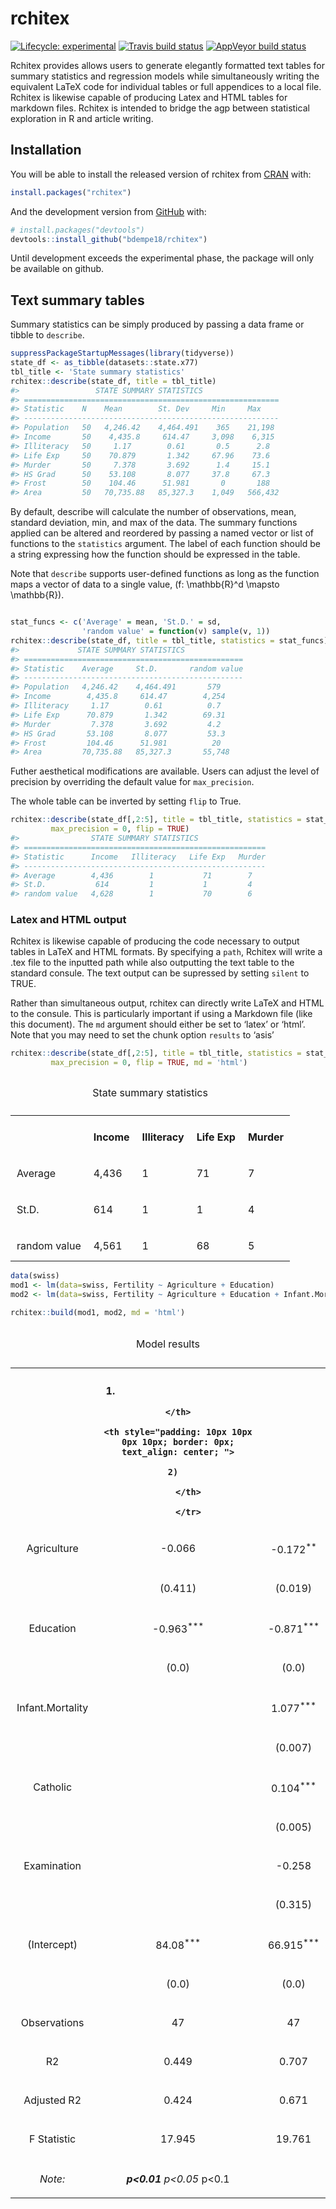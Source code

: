 
<!-- <style> -->

<!-- table, th, td { -->

<!-- border: 3 px solid green; -->

<!-- } -->

<!-- td { -->

<!--   style="padding: 0em;" -->

<!-- } -->

</style>

<!-- README.md is generated from README.Rmd. Please edit that file -->

# rchitex

<!-- badges: start -->

[![Lifecycle:
experimental](https://img.shields.io/badge/lifecycle-experimental-orange.svg)](https://www.tidyverse.org/lifecycle/#experimental)
[![Travis build
status](https://travis-ci.org/bdempe18/rchitex.svg?branch=master)](https://travis-ci.org/bdempe18/rchitex)
[![AppVeyor build
status](https://ci.appveyor.com/api/projects/status/github/bdempe18/rchitex?branch=master&svg=true)](https://ci.appveyor.com/project/bdempe18/rchitex)
<!-- badges: end -->

Rchitex provides allows users to generate elegantly formatted text
tables for summary statistics and regression models while simultaneously
writing the equivalent LaTeX code for individual tables or full
appendices to a local file. Rchitex is likewise capable of producing
Latex and HTML tables for markdown files. Rchitex is intended to bridge
the agp between statistical exploration in R and article writing.

## Installation

You will be able to install the released version of rchitex from
[CRAN](https://CRAN.R-project.org) with:

``` r
install.packages("rchitex")
```

And the development version from [GitHub](https://github.com/) with:

``` r
# install.packages("devtools")
devtools::install_github("bdempe18/rchitex")
```

Until development exceeds the experimental phase, the package will only
be available on github.

## Text summary tables

Summary statistics can be simply produced by passing a data frame or
tibble to `describe`.

``` r
suppressPackageStartupMessages(library(tidyverse))
state_df <- as_tibble(datasets::state.x77)
tbl_title <- 'State summary statistics'
rchitex::describe(state_df, title = tbl_title)
#>                 STATE SUMMARY STATISTICS                      
#> =========================================================
#> Statistic    N    Mean        St. Dev     Min     Max       
#> ---------------------------------------------------------
#> Population   50   4,246.42    4,464.491    365    21,198    
#> Income       50    4,435.8     614.47     3,098    6,315    
#> Illiteracy   50     1.17        0.61       0.5      2.8     
#> Life Exp     50    70.879       1.342     67.96    73.6     
#> Murder       50     7.378       3.692      1.4     15.1     
#> HS Grad      50    53.108       8.077     37.8     67.3     
#> Frost        50    104.46      51.981       0       188     
#> Area         50   70,735.88   85,327.3    1,049   566,432
```

By default, describe will calculate the number of observations, mean,
standard deviation, min, and max of the data. The summary functions
applied can be altered and reordered by passing a named vector or list
of functions to the `statistics` argument. The label of each function
should be a string expressing how the function should be expressed in
the table.

Note that `describe` supports user-defined functions as long as the
function maps a vector of data to a single value,
\(f: \mathbb{R}^d \mapsto \mathbb{R}\).

``` r

stat_funcs <- c('Average' = mean, 'St.D.' = sd, 
                'random value' = function(v) sample(v, 1))
rchitex::describe(state_df, title = tbl_title, statistics = stat_funcs)
#>             STATE SUMMARY STATISTICS                  
#> =================================================
#> Statistic    Average     St.D.       random value   
#> -------------------------------------------------
#> Population   4,246.42    4,464.491       579        
#> Income        4,435.8     614.47        4,254       
#> Illiteracy     1.17        0.61          0.7        
#> Life Exp      70.879       1.342        69.31       
#> Murder         7.378       3.692         4.2        
#> HS Grad       53.108       8.077         53.3       
#> Frost         104.46      51.981          20        
#> Area         70,735.88   85,327.3       55,748
```

Futher aesthetical modifications are available. Users can adjust the
level of precision by overriding the default value for `max_precision`.

The whole table can be inverted by setting `flip` to True.

``` r
rchitex::describe(state_df[,2:5], title = tbl_title, statistics = stat_funcs, 
         max_precision = 0, flip = TRUE)
#>                STATE SUMMARY STATISTICS                    
#> ======================================================
#> Statistic      Income   Illiteracy   Life Exp   Murder   
#> ------------------------------------------------------
#> Average        4,436        1           71        7      
#> St.D.           614         1           1         4      
#> random value   4,628        1           70        6
```

### Latex and HTML output

Rchitex is likewise capable of producing the code necessary to output
tables in LaTeX and HTML formats. By specifying a `path`, Rchitex will
write a .tex file to the inputted path while also outputting the text
table to the standard consule. The text output can be supressed by
setting `silent` to TRUE.

Rather than simultaneous output, rchitex can directly write LaTeX and
HTML to the consule. This is particularly important if using a Markdown
file (like this document). The `md` argument should either be set to
‘latex’ or ‘html’. Note that you may need to set the chunk option
`results` to ‘asis’

``` r
rchitex::describe(state_df[,2:5], title = tbl_title, statistics = stat_funcs, 
         max_precision = 0, flip = TRUE, md = 'html')
```

<table style="line-height: 1">

<caption>

State summary statistics

</caption>

<tr>

<th style="padding: 10px 10px 0px 10px; border: 0px; text_align: center; ">

</th>

<th style="padding: 10px 10px 0px 10px; border: 0px; text_align: center; ">

Income

</th>

<th style="padding: 10px 10px 0px 10px; border: 0px; text_align: center; ">

Illiteracy

</th>

<th style="padding: 10px 10px 0px 10px; border: 0px; text_align: center; ">

Life Exp

</th>

<th style="padding: 10px 10px 0px 10px; border: 0px; text_align: center; ">

Murder

</th>

</tr>

<tr>

<td style="padding: 10px 10px 0px 10px; border: 0px; text_align: left; ">

Average

</td>

<td style="padding: 10px 10px 0px 10px; border: 0px; text_align: right; ">

4,436

</td>

<td style="padding: 10px 10px 0px 10px; border: 0px; text_align: right; ">

1

</td>

<td style="padding: 10px 10px 0px 10px; border: 0px; text_align: right; ">

71

</td>

<td style="padding: 10px 10px 0px 10px; border: 0px; text_align: right; ">

7

</td>

</tr>

<tr>

<td style="padding: 10px 10px 0px 10px; border: 0px; text_align: left; ">

St.D.

</td>

<td style="padding: 10px 10px 0px 10px; border: 0px; text_align: right; ">

614

</td>

<td style="padding: 10px 10px 0px 10px; border: 0px; text_align: right; ">

1

</td>

<td style="padding: 10px 10px 0px 10px; border: 0px; text_align: right; ">

1

</td>

<td style="padding: 10px 10px 0px 10px; border: 0px; text_align: right; ">

4

</td>

</tr>

<tr>

<td style="padding: 10px 10px 0px 10px; border: 0px; text_align: left; ">

random value

</td>

<td style="padding: 10px 10px 0px 10px; border: 0px; text_align: right; ">

4,561

</td>

<td style="padding: 10px 10px 0px 10px; border: 0px; text_align: right; ">

1

</td>

<td style="padding: 10px 10px 0px 10px; border: 0px; text_align: right; ">

68

</td>

<td style="padding: 10px 10px 0px 10px; border: 0px; text_align: right; ">

5

</td>

</tr>

</table>

``` r
data(swiss)
mod1 <- lm(data=swiss, Fertility ~ Agriculture + Education)
mod2 <- lm(data=swiss, Fertility ~ Agriculture + Education + Infant.Mortality + Catholic + Examination)

rchitex::build(mod1, mod2, md = 'html')
```

<!-- Table generated by rchitex (Ben Dempe, 2019) -->

<table style = "text-align: center;">

<caption>

Model results

</caption>

<tr style="border-top: 0px solid #ccc">

<th style="padding: 10px 10px 0px 10px; border: 0px; text_align: center; ">

</th>

<th style="padding: 10px 10px 0px 10px; border: 0px; text_align: center; ">

1)  
    
    </th>
    
    <th style="padding: 10px 10px 0px 10px; border: 0px; text_align: center; ">
    
    2)  
        
        </th>
        
        </tr>

<tr style="border-top: 0px solid #ccc">

<td style="padding: 10px 10px 0px 10px; border: 0px; text_align: left; ">

Agriculture

</td>

<td style="padding: 10px 10px 0px 10px; border: 0px; text_align: center; ">

\-0.066<sup></sup>

</td>

<td style="padding: 10px 10px 0px 10px; border: 0px; text_align: center; ">

\-0.172<sup>\*\*</sup>

</td>

</tr>

<tr style="border-top: 0px solid #ccc">

<td style="padding: 10px 10px 0px 10px; border: 0px; text_align: center; ">

</td>

<td style="padding: 10px 10px 0px 10px; border: 0px; text_align: center; ">

(0.411)

</td>

<td style="padding: 10px 10px 0px 10px; border: 0px; text_align: center; ">

(0.019)

</td>

</tr>

<tr style="border-top: 0px solid #ccc">

</tr>

<tr style="border-top: 0px solid #ccc">

<td style="padding: 10px 10px 0px 10px; border: 0px; text_align: left; ">

Education

</td>

<td style="padding: 10px 10px 0px 10px; border: 0px; text_align: center; ">

\-0.963<sup>\*\*\*</sup>

</td>

<td style="padding: 10px 10px 0px 10px; border: 0px; text_align: center; ">

\-0.871<sup>\*\*\*</sup>

</td>

</tr>

<tr style="border-top: 0px solid #ccc">

<td style="padding: 10px 10px 0px 10px; border: 0px; text_align: center; ">

</td>

<td style="padding: 10px 10px 0px 10px; border: 0px; text_align: center; ">

(0.0)

</td>

<td style="padding: 10px 10px 0px 10px; border: 0px; text_align: center; ">

(0.0)

</td>

</tr>

<tr style="border-top: 0px solid #ccc">

</tr>

<tr style="border-top: 0px solid #ccc">

<td style="padding: 10px 10px 0px 10px; border: 0px; text_align: left; ">

Infant.Mortality

</td>

<td style="padding: 10px 10px 0px 10px; border: 0px; text_align: center; ">

</td>

<td style="padding: 10px 10px 0px 10px; border: 0px; text_align: center; ">

1.077<sup>\*\*\*</sup>

</td>

</tr>

<tr style="border-top: 0px solid #ccc">

<td style="padding: 10px 10px 0px 10px; border: 0px; text_align: center; ">

</td>

<td style="padding: 10px 10px 0px 10px; border: 0px; text_align: center; ">

</td>

<td style="padding: 10px 10px 0px 10px; border: 0px; text_align: center; ">

(0.007)

</td>

</tr>

<tr style="border-top: 0px solid #ccc">

</tr>

<tr style="border-top: 0px solid #ccc">

<td style="padding: 10px 10px 0px 10px; border: 0px; text_align: left; ">

Catholic

</td>

<td style="padding: 10px 10px 0px 10px; border: 0px; text_align: center; ">

</td>

<td style="padding: 10px 10px 0px 10px; border: 0px; text_align: center; ">

0.104<sup>\*\*\*</sup>

</td>

</tr>

<tr style="border-top: 0px solid #ccc">

<td style="padding: 10px 10px 0px 10px; border: 0px; text_align: center; ">

</td>

<td style="padding: 10px 10px 0px 10px; border: 0px; text_align: center; ">

</td>

<td style="padding: 10px 10px 0px 10px; border: 0px; text_align: center; ">

(0.005)

</td>

</tr>

<tr style="border-top: 0px solid #ccc">

</tr>

<tr style="border-top: 0px solid #ccc">

<td style="padding: 10px 10px 0px 10px; border: 0px; text_align: left; ">

Examination

</td>

<td style="padding: 10px 10px 0px 10px; border: 0px; text_align: center; ">

</td>

<td style="padding: 10px 10px 0px 10px; border: 0px; text_align: center; ">

\-0.258<sup></sup>

</td>

</tr>

<tr style="border-top: 0px solid #ccc">

<td style="padding: 10px 10px 0px 10px; border: 0px; text_align: center; ">

</td>

<td style="padding: 10px 10px 0px 10px; border: 0px; text_align: center; ">

</td>

<td style="padding: 10px 10px 0px 10px; border: 0px; text_align: center; ">

(0.315)

</td>

</tr>

<tr style="border-top: 0px solid #ccc">

</tr>

<tr style="border-top: 0px solid #ccc">

<td style="padding: 10px 10px 0px 10px; border: 0px; text_align: left; ">

(Intercept)

</td>

<td style="padding: 10px 10px 0px 10px; border: 0px; text_align: center; ">

84.08<sup>\*\*\*</sup>

</td>

<td style="padding: 10px 10px 0px 10px; border: 0px; text_align: center; ">

66.915<sup>\*\*\*</sup>

</td>

</tr>

<tr style="border-top: 0px solid #ccc">

<td style="padding: 10px 10px 0px 10px; border: 0px; text_align: center; ">

</td>

<td style="padding: 10px 10px 0px 10px; border: 0px; text_align: center; ">

(0.0)

</td>

<td style="padding: 10px 10px 0px 10px; border: 0px; text_align: center; ">

(0.0)

</td>

</tr>

<tr style="border-top: 0px solid #ccc">

</tr>

<tr style="border-top: 0px solid #ccc">

<td style="padding: 10px 10px 0px 10px; border: 0px; text_align: left; ">

Observations

</td>

<td style="padding: 10px 10px 0px 10px; border: 0px; text_align: center; ">

47

</td>

<td style="padding: 10px 10px 0px 10px; border: 0px; text_align: center; ">

47

</td>

</tr>

<tr style="border-top: 0px solid #ccc">

<td style="padding: 10px 10px 0px 10px; border: 0px; text_align: left; ">

R2

</td>

<td style="padding: 10px 10px 0px 10px; border: 0px; text_align: center; ">

0.449

</td>

<td style="padding: 10px 10px 0px 10px; border: 0px; text_align: center; ">

0.707

</td>

</tr>

<tr style="border-top: 0px solid #ccc">

<td style="padding: 10px 10px 0px 10px; border: 0px; text_align: left; ">

Adjusted R2

</td>

<td style="padding: 10px 10px 0px 10px; border: 0px; text_align: center; ">

0.424

</td>

<td style="padding: 10px 10px 0px 10px; border: 0px; text_align: center; ">

0.671

</td>

</tr>

<tr style="border-top: 0px solid #ccc">

<td style="padding: 10px 10px 0px 10px; border: 0px; text_align: left; ">

F Statistic

</td>

<td style="padding: 10px 10px 0px 10px; border: 0px; text_align: center; ">

17.945

</td>

<td style="padding: 10px 10px 0px 10px; border: 0px; text_align: center; ">

19.761

</td>

</tr>

<tr>

<td style="padding: 10px 10px 0px 10px; border: 0px; text_align: center; colspan: 3">

</td>

</tr>

<tr style="border-top: 0px solid #ccc">

<td style="padding: left; border: 0px; text_align: center; ">

<em>Note: </em>

</td>

<td style="padding: right; border: 0px; text_align: center; colspan: 2">

<sup>***</sup>p\<0.01 <sup>**</sup>p\<0.05 <sup>*</sup>p\<0.1

</td>

</tr>

</table>
